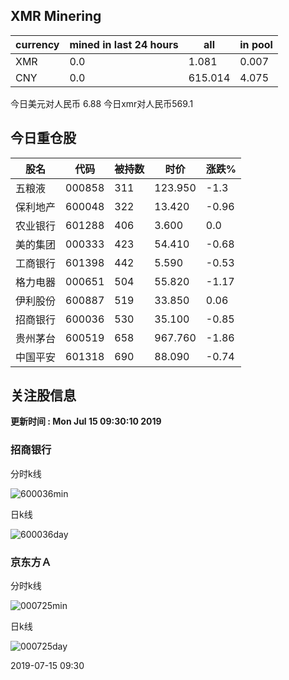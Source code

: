 ## XMR Minering

|currency|mined in last 24 hours|all|in pool|
|---|---|---|---|
|XMR|0.0|1.081|0.007|
|CNY|0.0|615.014|4.075|

今日美元对人民币 6.88	今日xmr对人民币569.1


## 今日重仓股 

|股名|代码|被持数|时价|涨跌%|
|---|---|---|---|---|
|五粮液|000858|311|123.950|-1.3|
|保利地产|600048|322|13.420|-0.96|
|农业银行|601288|406|3.600|0.0|
|美的集团|000333|423|54.410|-0.68|
|工商银行|601398|442|5.590|-0.53|
|格力电器|000651|504|55.820|-1.17|
|伊利股份|600887|519|33.850|0.06|
|招商银行|600036|530|35.100|-0.85|
|贵州茅台|600519|658|967.760|-1.86|
|中国平安|601318|690|88.090|-0.74|

## 关注股信息
**更新时间 : Mon Jul 15 09:30:10 2019**
### 招商银行 
分时k线

![600036min](http://image.sinajs.cn/newchart/min/n/sh600036.gif)

日k线

![600036day](http://image.sinajs.cn/newchart/daily/n/sh600036.gif)

### 京东方Ａ 
分时k线

![000725min](http://image.sinajs.cn/newchart/min/n/sz000725.gif)

日k线

![000725day](http://image.sinajs.cn/newchart/daily/n/sz000725.gif)

2019-07-15 09:30